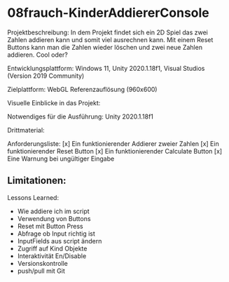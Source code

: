 # 08frauch-KinderAddiererConsole

Projektbeschreibung:
In dem Projekt findet sich ein 2D Spiel das zwei Zahlen addieren kann und somit viel ausrechnen kann. Mit einem Reset Buttons kann man die Zahlen wieder löschen und zwei neue Zahlen addieren. Cool oder?

Entwicklungsplattform:
Windows 11, Unity 2020.1.18f1, Visual Studios (Version 2019 Community)

Zielplattform:
WebGL Referenzauflösung (960x600)

Visuelle Einblicke in das Projekt:


Notwendiges für die Ausführung:
Unity 2020.1.18f1

Drittmaterial:


Anforderungsliste:
[x] Ein funktionierender Addierer zweier Zahlen
[x] Ein funktionierender Reset Button
[x] Ein funktionierender Calculate Button
[x] Eine Warnung bei ungültiger Eingabe

Limitationen:
--

Lessons Learned:
- Wie addiere ich im script
- Verwendung von Buttons
- Reset mit Button Press
- Abfrage ob Input richtig ist
- InputFields aus script ändern
- Zugriff auf Kind Objekte
- Interaktivität En/Disable
- Versionskontrolle
- push/pull mit Git
